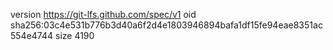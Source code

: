 version https://git-lfs.github.com/spec/v1
oid sha256:03c4e531b776b3d40a6f2d4e1803946894bafa1df15fe94eae8351ac554e4744
size 4190
